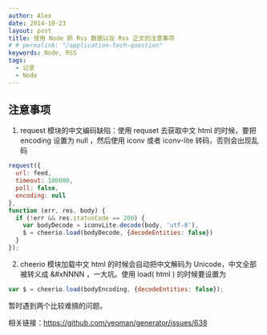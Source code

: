 ```yaml
---
author: Alex
date: 2014-10-23
layout: post
title: 使用 Node 抓 Rss 数据以及 Rss 正文的注意事项
# # permalink: "/application-tech-question"
keywords: Node, RSS
tags:
  - 记录
  - Node
---
```


## 注意事项

1. request 模块的中文编码缺陷：使用 requset 去获取中文 html 的时候，要把 encoding 设置为 null ，然后使用 iconv 或者 iconv-lite 转码，否则会出现乱码

```js
request({
  url: feed,
  timeout: 100000,
  poll: false,
  encoding: null
},
function (err, res, body) {
  if (!err && res.statusCode == 200) {
    var bodyDecode = iconvLite.decode(body, 'utf-8'),
    $ = cheerio.load(bodyDecode, {decodeEntities: false})
  }
});
```

2. cheerio 模块加载中文 html 的时候会自动把中文解码为 Unicode，中文全部被转义成 &#xNNNN ，一大坑。使用 load( html ) 的时候要设置为

```js
var $ = cheerio.load(bodyEncoding, {decodeEntities: false});
```

暂时遇到两个比较难搞的问题。

相关链接：https://github.com/yeoman/generator/issues/638
